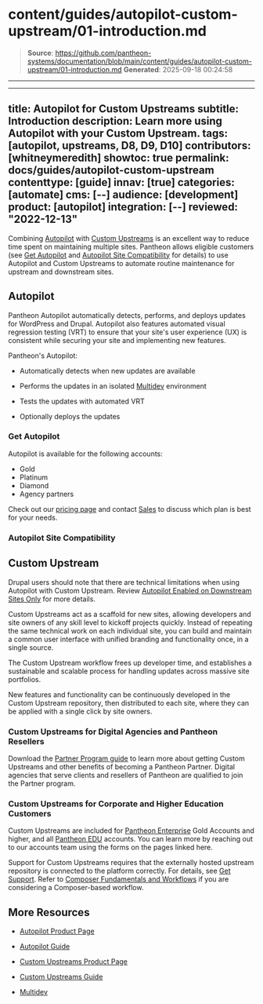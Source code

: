 # content/guides/autopilot-custom-upstream/01-introduction.md

> **Source**: https://github.com/pantheon-systems/documentation/blob/main/content/guides/autopilot-custom-upstream/01-introduction.md
> **Generated**: 2025-09-18 00:24:58

---

---
title: Autopilot for Custom Upstreams
subtitle: Introduction
description: Learn more using Autopilot with your Custom Upstream.
tags: [autopilot, upstreams, D8, D9, D10]
contributors: [whitneymeredith]
showtoc: true
permalink: docs/guides/autopilot-custom-upstream
contenttype: [guide]
innav: [true]
categories: [automate]
cms: [--]
audience: [development]
product: [autopilot]
integration: [--]
reviewed: "2022-12-13"
---

Combining [Autopilot](/guides/autopilot) with [Custom Upstreams](/guides/custom-upstream) is an excellent way to reduce time spent on maintaining multiple sites. Pantheon allows eligible customers (see [Get Autopilot](#get-autopilot) and [Autopilot Site Compatibility](#autopilot-site-compatibility) for details) to use Autopilot and Custom Upstreams to automate routine maintenance for upstream and downstream sites.

## Autopilot

Pantheon Autopilot automatically detects, performs, and deploys updates for WordPress and Drupal. Autopilot also features automated visual regression testing (VRT) to ensure that your site's user experience (UX) is consistent while securing your site and implementing new features.

Pantheon's Autopilot:

- Automatically detects when new updates are available

- Performs the updates in an isolated [Multidev](/guides/multidev) environment

- Tests the updates with automated VRT

- Optionally deploys the updates

### Get Autopilot

Autopilot is available for the following accounts:

 - Gold
 - Platinum
 - Diamond
 - Agency partners

Check out our [pricing page](https://pantheon.io/plans/pricing?docs) and contact [Sales](https://pantheon.io/contact-sales?docs) to discuss which plan is best for your needs.

### Autopilot Site Compatibility

<Partial file="autopilot/autopilot-compatibility.md" />

## Custom Upstream

<Alert title="Note: Drupal Compatibility"  type="info" >

Drupal users should note that there are technical limitations when using Autopilot with Custom Upstream. Review [Autopilot Enabled on Downstream Sites Only](/guides/autopilot-custom-upstream/autopilot-custom-upstream-config#autopilot-enabled-on-downstream-sites-only) for more details.

</Alert>



Custom Upstreams act as a scaffold for new sites, allowing developers and site owners of any skill level to kickoff projects quickly.
Instead of repeating the same technical work on each individual site, you can build and maintain a common user interface with unified branding and functionality once, in a single source.

The Custom Upstream workflow frees up developer time, and establishes a sustainable and scalable process for handling updates across massive site portfolios.

New features and functionality can be continuously developed in the Custom Upstream repository, then distributed to each site, where they can be applied with a single click by site owners.

### Custom Upstreams for Digital Agencies and Pantheon Resellers

Download the [Partner Program guide](https://pantheon.io/resources/pantheon-partner-program-guide?docs) to learn more about getting Custom Upstreams and other benefits of becoming a Pantheon Partner. Digital agencies that serve clients and resellers of Pantheon are qualified to join the Partner program.

### Custom Upstreams for Corporate and Higher Education Customers

Custom Upstreams are included for [Pantheon Enterprise](https://pantheon.io/plans/elite) Gold Accounts and higher, and all [Pantheon EDU](https://pantheon.io/edu) accounts. You can learn more by reaching out to our accounts team using the forms on the pages linked here.

<Alert title="Note" type="info">

Support for Custom Upstreams requires that the externally hosted upstream repository is connected to the platform correctly. For details, see [Get Support](/guides/support/#custom-upstreams). Refer to [Composer Fundamentals and Workflows](/guides/composer) if you are considering a Composer-based workflow.

</Alert>

## More Resources

- [Autopilot Product Page](https://pantheon.io/autopilot?docs)

- [Autopilot Guide](/guides/autopilot/)

- [Custom Upstreams Product Page](https://pantheon.io/upstreams)

- [Custom Upstreams Guide](/guides/custom-upstream)

- [Multidev](/guides/multidev)
